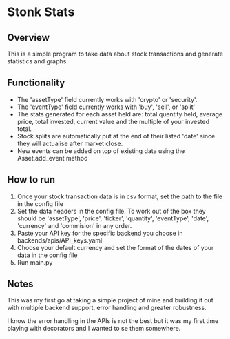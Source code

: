 # Stonk Stats
## Overview
<p> This is a simple program to take data about stock transactions and generate statistics and graphs.</p>

## Functionality
* The 'assetType' field currently works with 'crypto' or 'security'. 
* The 'eventType' field currently works with 'buy', 'sell', or 'split'
* The stats generated for each asset held are: total quentity held, average price, total invested, current value and the multiple of your invested total.
* Stock splits are automatically put at the end of their listed 'date' since they will actualise after market close.
* New events can be added on top of existing data using the Asset.add_event method


## How to run
1. Once your stock transaction data is in csv format, set the path to the file in the config file
1. Set the data headers in the config file. To work out of the box they should be 'assetType', 'price', 'ticker', 'quantity', 'eventType', 'date', 'currency' and 'commision' in any order.
1. Paste your API key for the specific backend you choose in backends/apis/API_keys.yaml
1. Choose your default currency and set the format of the dates of your data in the config file
1. Run main.py

## Notes
<p>This was my first go at taking a simple project of mine and building it out with multiple backend support, error handling and greater robustness.</p>
<p>I know the error handling in the APIs is not the best but it was my first time playing with decorators and I wanted to se them somewhere.